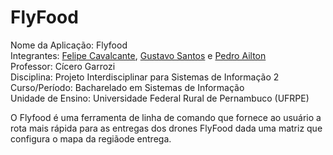 # FlyFood
Nome da Aplicação: Flyfood  
Integrantes: [Felipe Cavalcante](https://github.com/Felipecs22), [Gustavo Santos](https://github.com/GustavoSantosgcs) e [Pedro Ailton](https://github.com/pedroailton)  
Professor: Cícero Garrozi  
Disciplina: Projeto Interdisciplinar para Sistemas de Informação 2  
Curso/Período: Bacharelado em Sistemas de Informação  
Unidade de Ensino: Universidade Federal Rural de Pernambuco (UFRPE)  

O Flyfood é uma ferramenta de linha de comando que fornece ao usuário a rota mais rápida para as entregas dos drones FlyFood dada uma matriz que configura o mapa da regiãode entrega.
